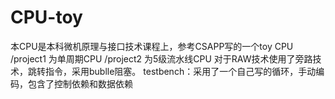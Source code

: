 # CPU-toy
本CPU是本科微机原理与接口技术课程上，参考CSAPP写的一个toy CPU
/project1 为单周期CPU
/project2 为5级流水线CPU
对于RAW技术使用了旁路技术，跳转指令，采用bublle阻塞。
testbench：采用了一个自己写的循环，手动编码，包含了控制依赖和数据依赖
